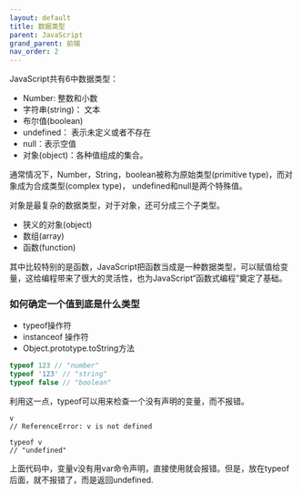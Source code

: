 ```yaml
---
layout: default
title: 数据类型
parent: JavaScript
grand_parent: 前端
nav_order: 2
---
```


<!-- display block/inline -->
<!-- position 定位 -->
<!-- float 浮动 -->
<!-- CSS弹性盒子 -->
<!-- 选择器：用来定位选中的html标签，有以下的选择器 -->
<!-- CSS ID和Class选择器 CSS组合选择符 CSS伪类 CSS伪元素 CSS属性选择器 -->

JavaScript共有6中数据类型：
+ Number: 整数和小数
+ 字符串(string)： 文本
+ 布尔值(boolean)
+ undefined： 表示未定义或者不存在
+ null：表示空值
+ 对象(object)：各种值组成的集合。

通常情况下，Number，String，boolean被称为原始类型(primitive type)，而对象成为合成类型(complex type)， undefined和null是两个特殊值。

对象是最复杂的数据类型，对于对象，还可分成三个子类型。
+ 狭义的对象(object)
+ 数组(array)
+ 函数(function)

其中比较特别的是函数，JavaScript把函数当成是一种数据类型，可以赋值给变量，这给编程带来了很大的灵活性，也为JavaScript“函数式编程”奠定了基础。

### 如何确定一个值到底是什么类型
+ typeof操作符
+ instanceof 操作符
+ Object.prototype.toString方法

```js
typeof 123 // "number"
typeof '123' // "string"
typeof false // "boolean"
```
利用这一点，typeof可以用来检查一个没有声明的变量，而不报错。
```JS
v
// ReferenceError: v is not defined

typeof v
// "undefined"
```
上面代码中，变量v没有用var命令声明，直接使用就会报错。但是，放在typeof后面，就不报错了，而是返回undefined.
